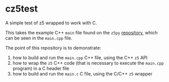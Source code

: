# cz5test

A simple test of z5 wrapped to work with C.

This takes the example C++ `main` file found on the `z5py` [repository](https://github.com/constantinpape/z5),
which can be seen in the `main.cpp` file.

The point of this repository is to demonstrate:

1. how to build and run the `main.cpp` C++ file, using the C++ `z5` API
2. how to wrap the `z5` C++ code (that is necessary to execute the `main.cpp` program) in a C header file
3. how to build and run the `main.c` C file, using the C/C++ `z5` wrapper
